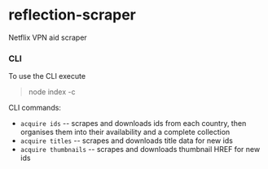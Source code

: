 # reflection-scraper
 Netflix VPN aid scraper

### CLI
 To use the CLI execute 
 > node index -c <command>
 
 CLI commands:
 - `acquire ids` -- scrapes and downloads ids from each country, then organises them into their availability and a complete collection
 - `acquire titles` -- scrapes and downloads title data for new ids
 - `acquire thumbnails` -- scrapes and downloads thumbnail HREF for new ids
